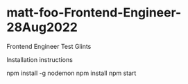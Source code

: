 # matt-foo-Frontend-Engineer-28Aug2022
Frontend Engineer Test Glints

Installation instructions

npm install -g nodemon
npm install
npm start
